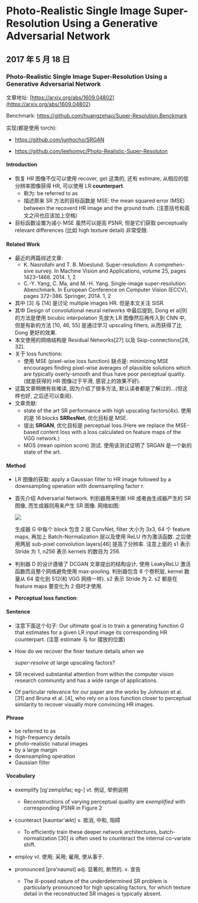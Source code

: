 # Photo-Realistic Single Image Super-Resolution Using a Generative Adversarial Network

## 2017 年 5 月 18 日

###  Photo-Realistic Single Image Super-Resolution Using a Generative Adversarial Network

文章地址: [https://arxiv.org/abs/1609.04802](https://arxiv.org/abs/1609.04802)

Benchmark: https://github.com/huangzehao/Super-Resolution.Benckmark

实现(都是使用 torch):

 * https://github.com/junhocho/SRGAN

*   https://github.com/leehomyc/Photo-Realistic-Super-Resoluton

#### Introduction

+   恢复 HR 图像不仅可以使用 recover, get 这类的, 还有 estimate, 从相应的低分辨率图像获得 HR, 可以使用 LR **counterpart**. 
    +   称为: be referred to as 
    +   描述原来 SR 方法的目标函数是 MSE: the mean squared error (MSE) between the recoverd HR image and the ground truth. (注意括号和英文之间也应该加上空格)
+   目标函数设置为减小 MSE 虽然可以提高 PSNR, 但是它们获取 perceptually relevant differences (比如 high texture detail) 非常受限.

#### Related Work

+   最近的两篇综述文章:
    +   K. Nasrollahi and T. B. Moeslund. Super-resolution: A comprehen- sive survey. In Machine Vision and Applications, volume 25, pages 1423–1468. 2014. 1, 2
    +   C.-Y. Yang, C. Ma, and M.-H. Yang. Single-image super-resolution: Abenchmark. In European Conference on Computer Vision (ECCV), pages 372–386. Springer, 2014. 1, 2
+   其中 [3] 与 [14] 是讨论 multiple images HR. 但是本文关注 SISR.
+   其中 Design of convolutional neural networks 中最后提到, Dong et al[9] 的方法是使用 bicubic interpolation 先放大 LR 图像然后再传入到 CNN 中, 但是有新的方法 [10, 46, 55] 是通过学习 upscaling filters, 从而获得了比 Dong 更好的效果.
+   本文使用的网络结构是 Residual Networks[27] 以及 Skip-connections[28, 32].
+   关于 loss functions:
    +   使用 MSE (pixel-wise loss function) 缺点是: minimizing MSE encourages finding pixel-wise averages of plausible solutions which are typically overly-smooth and thus have poor perceptual quality. (就是获得的 HR 图像过于平滑, 感官上的效果不好).
+   这篇文章稍微有些难读, 因为介绍了很多方法, 默认读者都是了解过的...(但这样也好, 之后还可以查阅).
+   文章贡献:
    +   state of the art SR performance with high upscaling factors(4x). 使用的是 16 blocks **SRResNet**, 优化目标是 MSE.
    +   提出 **SRGAN**, 优化目标是 perceptual loss.(Here we replace the MSE-based content loss with a loss calculated on feature maps of the VGG network.)
    +   MOS (mean opinion score) 测试. 使用该测试证明了 SRGAN 是一个新的 state of the art.

#### Method

+   LR 图像的获取: apply a Gaussian filter to HR image followed by a downsampling operation with downsampling factor r.

+   首先介绍 Adversarial Network. 判别器用来判断 HR 或者由生成器产生的 SR 图像, 而生成器则用来产生 SR 图像. 网络如图:

    ![](http://opoddugn5.bkt.clouddn.com/DownMak/SR/SRGAN.png)

    生成器 G 中每个 block 包含 2 层 ConvNet, filter 大小为 3x3, 64 个 feature maps, 再加上 Batch-Normalization 层以及使用 ReLU 作为激活函数. 之后使用两层 sub-pixel convolution layers[46] 提高了分辨率. 注意上面的 s1 表示 Stride 为 1, n256 表示 kernels 的数目为 256.

+   判别器 D 的设计遵循了 DCGAN 文章提出的结构设计, 使用 LeakyReLU 激活函数而且整个网络避免使用 max-pooling. 判别器包含 8 个卷积层, kernel 数量从 64 变化到 512(和 VGG 网络一样). s2 表示 Stride 为 2. s2 都是在 feature maps 要变化为 2 倍时才使用. 

+   **Perceptual loss function**: 

#### Sentence

+   注意下面这个句子: Our ultimate goal is to train a generating function $G$ that estimates for a given LR input image its corresponding HR counterpart. (注意 estimate 与 for 摆放的位置)


+   How do we recover the finer texture details when we 

    *super-resolve at* large upscaling factors? 

+   SR received substantial attention from within the computer vision research community and has a wide range of applications.

+   Of particular relevance for our paper are the works by Johnson et al. [31] and Bruna et al. [4], who rely on a loss function closer to perceptual similarity to recover visually more convincing HR images.

#### Phrase

+   be referred to as
+   high-frequency details
+   photo-realistic natural images
+   by a large margin
+   downsampling operation
+   Gaussian filter

#### Vocabulary

+   exemplify [ɪg'zemplɪfaɪ; eg-] vt. 例证, 举例说明
    +   Reconstructions of varying perceptual quality are *exemplified* with corresponding PSNR in Figure 2


+   counteract  [kaʊntər'ækt] v. 抵消, 中和, 阻碍
    +   To efficiently train these deeper network architectures, batch-normalization [30] is often used to counteract the internal co-variate shift.


+   employ vt. 使用; 采用; 雇用, 使从事于.


+   pronounced  [prə'naʊnst]  adj. 显著的, 断然的. v. 宣告
    -   The ill-posed nature of the underdetermined SR problem is particularly pronounced for high upscaling factors, for which texture detail in the reconstructed SR images is typically absent.